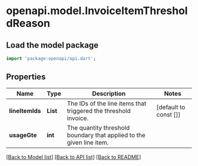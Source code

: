 # openapi.model.InvoiceItemThresholdReason

## Load the model package
```dart
import 'package:openapi/api.dart';
```

## Properties
Name | Type | Description | Notes
------------ | ------------- | ------------- | -------------
**lineItemIds** | **List<String>** | The IDs of the line items that triggered the threshold invoice. | [default to const []]
**usageGte** | **int** | The quantity threshold boundary that applied to the given line item. | 

[[Back to Model list]](../README.md#documentation-for-models) [[Back to API list]](../README.md#documentation-for-api-endpoints) [[Back to README]](../README.md)


